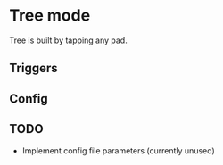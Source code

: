 Tree mode
=======

Tree is built by tapping any pad.

## Triggers

## Config

## TODO
- Implement config file parameters (currently unused)